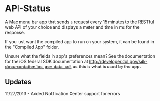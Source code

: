 API-Status
==========

A Mac menu bar app that sends a request every 15 minutes to the RESTful web API of your choice and displays a meter and time in ms for the response.

If you just want the compiled app to run on your system, it can be found in the "Compiled App" folder.

Unsure what the fields in app's preferences mean?  See the documentation for the iOS federal SDK documentation at http://developer.dol.gov/sdk-documentation/ios-gov-data-sdk as this is what is used by the app.

Updates
-------
11/27/2013 - Added Notification Center support for errors

